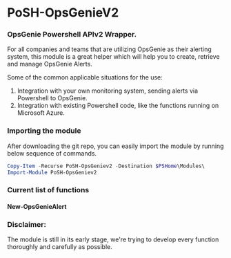 # PoSH-OpsGenieV2
### OpsGenie Powershell APIv2 Wrapper.

For all companies and teams that are utilizing OpsGenie as their alerting system, this module is a great helper which will help you to create, retrieve and manage OpsGenie Alerts.

Some of the common applicable situations for the use:
  1. Integration with your own monitoring system, sending alerts via Powershell to OpsGenie.
  2. Integration with existing Powershell code, like the functions running on Microsoft Azure.

### Importing the module
  After downloading the git repo, you can easily import the module by running below sequence of commands.
```powershell
Copy-Item -Recurse PoSH-OpsGeniev2 -Destination $PSHome\Modules\
Import-Module PoSH-OpsGeniev2
```
### Current list of functions
#### New-OpsGenieAlert
### Disclaimer:
  The module is still in its early stage, we're trying to develop every function thoroughly and carefully as possible.

